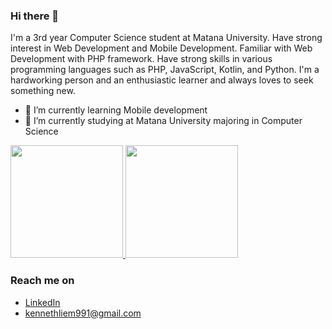 ### Hi there 👋

I'm a 3rd year Computer Science student at Matana University. Have strong interest in Web Development and Mobile Development. Familiar with Web Development with PHP framework. Have strong skills in various programming languages such as PHP, JavaScript, Kotlin, and Python. I'm a hardworking person and an enthusiastic learner and always loves to seek something new.

- 🌱 I’m currently learning Mobile development
- 🔭 I’m currently studying at Matana University majoring in Computer Science

<p align="left">
<a href="https://github.com/robertheo15">
  <img height="180em" src="https://github-readme-stats-eight-theta.vercel.app/api?username=kennethliem&show_icons=true&theme=algolia&include_all_commits=true&count_private=true"/>
  <img height="180em" src="https://github-readme-stats-eight-theta.vercel.app/api/top-langs/?username=kennethliem&layout=compact&langs_count=8&theme=algolia"/>
</a>
</p>

### Reach me on
- <a href="https://www.linkedin.com/in/kennethliemh/" target="_blank">LinkedIn</a>
- kennethliem991@gmail.com

<!--

Here are some ideas to get you started:

- 🔭 I’m currently working on ...
- 🌱 I’m currently learning ...
- 👯 I’m looking to collaborate on ...
- 🤔 I’m looking for help with ...
- 💬 Ask me about ...
- 📫 How to reach me: ...
- 😄 Pronouns: ...
- ⚡ Fun fact: ...
-->
